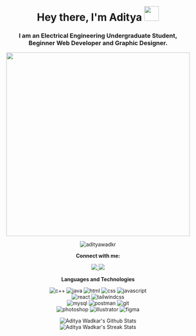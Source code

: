 <h1 align="center">Hey there, I'm Aditya <img src="hi.gif" width="40"></h1>
<h3 align="center">I am an Electrical Engineering Undergraduate Student, Beginner Web Developer and Graphic Designer.</h3>

<p align="center">
	<img src="typing.gif" width="500">
</p>
<p align="center">
	<img src="https://komarev.com/ghpvc/?username=adityawadkr&color=blue&style=flat" alt="adityawadkr">
</p>

<p align="center"><strong>Connect with me:</strong></p>
<p align="center">
	<a href="https://www.linkedin.com/in/adityawadkar/" target="_blank">
		<img src="https://img.shields.io/badge/-LinkedIn-0077B5?style=for-the-badge&logo=linkedin&logoColor=white">
	</a>
  	<a href="mailto:adityaxwadkar@gmail.com/" target="_blank">
		<img src="https://img.shields.io/badge/-Gmail-D14836?style=for-the-badge&logo=gmail&logoColor=white">
	</a>
</p>

<p align="center"><strong>Languages and Technologies</strong></p>
<p align="center">
	<img src="https://img.shields.io/badge/C++-00599C?style=for-the-badge&logo=c%2B%2B&logoColor=white" alt="c++">
	<img src="https://img.shields.io/badge/Java-ED2025?style=for-the-badge&logo=java&logoColor=white" alt="java">
	<img src="https://img.shields.io/badge/HTML-E34F26?style=for-the-badge&logo=html5&logoColor=white" alt="html">
	<img src="https://img.shields.io/badge/CSS-1572B6?style=for-the-badge&logo=css3&logoColor=white" alt="css">
	<img src="https://img.shields.io/badge/JavaScript-323330?style=for-the-badge&logo=javascript&logoColor=F7DF1E" alt="javascript">
	<br>
	<img src="https://img.shields.io/badge/React-20232A?style=for-the-badge&logo=react&logoColor=61DAFB" alt="react">
	<img src="https://img.shields.io/badge/tailwindcss-161d2d?style=for-the-badge&logo=tailwind-css&logoColor=16becb" alt="tailwindcss">
	<br>
	<img src="https://img.shields.io/badge/MySQL-005e86?style=for-the-badge&logo=mysql&logoColor=white" alt="mysql">
	<img src="https://img.shields.io/badge/Postman-FF6C37?style=for-the-badge&logo=Postman&logoColor=white" alt="postman">
	<img src="https://img.shields.io/badge/Git-F05032?style=for-the-badge&logo=git&logoColor=white" alt="git">
	<br>
	<img src="https://img.shields.io/badge/Photoshop-31A8FF?style=for-the-badge&logo=Adobe%20Photoshop&logoColor=black" alt="photoshop">
	<img src="https://img.shields.io/badge/Illustrator-FF9A00?style=for-the-badge&logo=adobe%20illustrator&logoColor=black" alt="illustrator">
	<img src="https://img.shields.io/badge/Figma-F24E1E?style=for-the-badge&logo=figma&logoColor=white" alt="figma">
</p>

<p align="center">
	<img src="https://github-readme-stats.vercel.app/api?username=adityawadkr&theme=tokyonight&show_icons=true&count_private=true&include_all_commits=true" alt="Aditya Wadkar's Github Stats">
	<br>
	<img src="https://github-readme-streak-stats.herokuapp.com/?user=adityawadkr&theme=tokyonight" alt="Aditya Wadkar's Streak Stats">
</p>
